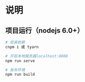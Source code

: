# 说明

## 项目运行（nodejs 6.0+）
``` bash
# 安装依赖
cnpm i 或 tyarn

# 开启本地服务器localhost:8088
npm run serve

# 发布环境
npm run build
```
